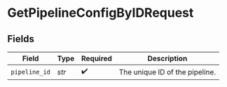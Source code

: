 # GetPipelineConfigByIDRequest


## Fields

| Field                          | Type                           | Required                       | Description                    |
| ------------------------------ | ------------------------------ | ------------------------------ | ------------------------------ |
| `pipeline_id`                  | *str*                          | :heavy_check_mark:             | The unique ID of the pipeline. |